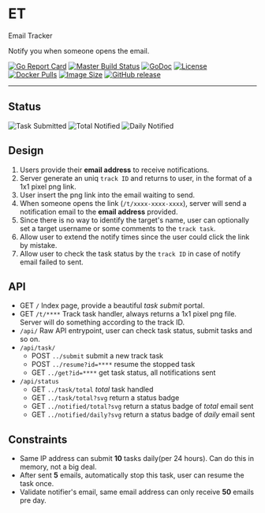 # ET

Email Tracker

Notify you when someone opens the email.

<!--
    I wrote this project just want to know whether someone had
    opened my email, waiting too long... She's getting married...
    :(
-->

[![Go Report Card](https://goreportcard.com/badge/github.com/wrfly/et)](https://goreportcard.com/report/github.com/wrfly/et)
[![Master Build Status](https://travis-ci.org/wrfly/et.svg?branch=master)](https://travis-ci.org/wrfly/et)
[![GoDoc](https://godoc.org/github.com/wrfly/et?status.svg)](https://godoc.org/github.com/wrfly/et)
[![License](https://img.shields.io/github/license/wrfly/et.svg)](https://github.com/wrfly/et/blob/master/LICENSE)
[![Docker Pulls](https://img.shields.io/docker/pulls/wrfly/et.svg)](https://hub.docker.com/r/wrfly/et)
[![Image Size](https://img.shields.io/microbadger/image-size/wrfly/et.svg)](https://hub.docker.com/r/wrfly/et)
[![GitHub release](https://img.shields.io/github/release/wrfly/et.svg)](https://github.com/wrfly/et/releases)

---

## Status

![Task Submitted](https://track.kfd.me/api/status/task/total?svg)
![Total Notified](https://track.kfd.me/api/status/notified/total?svg)
![Daily Notified](https://track.kfd.me/api/status/notified/daily?svg)

## Design

1. Users provide their **email address** to receive notifications.
2. Server generate an uniq `track ID` and returns to user,
    in the format of a 1x1 pixel png link.
3. User insert the png link into the email waiting to send.
4. When someone opens the link (`/t/xxxx-xxxx-xxxx`), server will send
    a notification email to the **email address** provided.
5. Since there is no way to identify the target's name, user can optionally
    set a target username or some comments to the `track task`.
6. Allow user to extend the notify times since the user could click
    the link by mistake.
7. Allow user to check the task status by the `track ID` in case
    of notify email failed to sent.

## API

- GET `/` Index page, provide a beautiful *task submit* portal.
- GET `/t/****` Track task handler, always returns a 1x1 pixel png file.
    Server will do something according to the track ID.
- `/api/` Raw API entrypoint, user can check task status, submit tasks
    and so on.
- `/api/task/`
  - POST `../submit` submit a new track task
  - POST `../resume?id=****` resume the stopped task
  - GET `../get?id=****` get task status, all notifications sent
- `/api/status`
  - GET `../task/total` *total* task handled
  - GET `../task/total?svg` return a status badge
  - GET `../notified/total?svg` return a status badge of *total* email sent
  - GET `../notified/daily?svg` return a status badge of *daily* email sent

## Constraints

- Same IP address can submit **10** tasks daily(per 24 hours).
    Can do this in memory, not a big deal.
- After sent **5** emails, automatically stop this task,
    user can resume the task once.
- Validate notifier's email, same email address can
    only receive **50** emails pre day.
